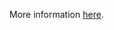 More information [here](https://docs.prismacloud.io/en/enterprise-edition/policy-reference/aws-policies/aws-general-policies/ensure-that-workspace-root-volumes-are-encrypted).
